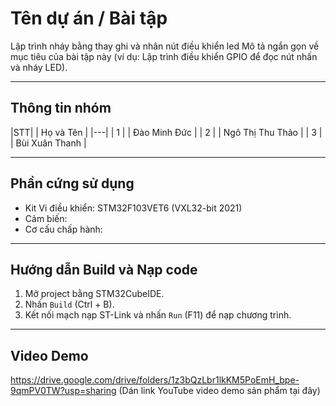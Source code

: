# Tên dự án / Bài tập
Lập trình nháy bằng thay ghi  và nhân nút điều khiển led
Mô tả ngắn gọn về mục tiêu của bài tập này (ví dụ: Lập trình điều khiển GPIO để đọc nút nhấn và nháy LED).

---

## Thông tin nhóm

|STT| | Họ và Tên    |
|---|
| 1 | | Đào Minh Đức |
| 2 | | Ngô Thị Thu Thảo  |
| 3 | | Bùi Xuân Thanh     |

---

## Phần cứng sử dụng

* Kit Vi điều khiển: STM32F103VET6 (VXL32-bit 2021)
* Cảm biến: 
* Cơ cấu chấp hành: 

---

## Hướng dẫn Build và Nạp code

1.  Mở project bằng STM32CubeIDE.
2.  Nhấn `Build` (Ctrl + B).
3.  Kết nối mạch nạp ST-Link và nhấn `Run` (F11) để nạp chương trình.

---
## Video Demo

https://drive.google.com/drive/folders/1z3bQzLbr1lkKM5PoEmH_bpe-9qmPV0TW?usp=sharing
(Dán link YouTube video demo sản phẩm tại đây)
